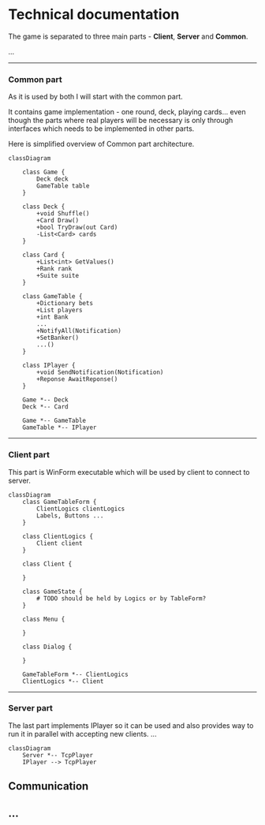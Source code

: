 # Technical documentation

The game is separated to three main parts - **Client**, **Server** and **Common**.

...

---

### Common part

As it is used by both I will start with the common part.

It contains game implementation - one round, deck, playing cards... even though the parts where real players will be necessary is only through interfaces which needs to be implemented in other parts.

Here is simplified overview of Common part architecture.

```mermaid
classDiagram

    class Game {
        Deck deck
        GameTable table
    }

    class Deck { 
        +void Shuffle()
        +Card Draw()
        +bool TryDraw(out Card)
        -List<Card> cards
    }

    class Card { 
        +List<int> GetValues() 
        +Rank rank
        +Suite suite
    }

    class GameTable {
        +Dictionary bets
        +List players
        +int Bank
        ...
        +NotifyAll(Notification)
        +SetBanker()
        ...()
    }

    class IPlayer { 
        +void SendNotification(Notification)
        +Reponse AwaitReponse()
    }

    Game *-- Deck
    Deck *-- Card

    Game *-- GameTable
    GameTable *-- IPlayer
```

---

### Client part

This part is WinForm executable which will be used by client to connect to server.



```mermaid
classDiagram
    class GameTableForm {
        ClientLogics clientLogics
        Labels, Buttons ...   
    }

    class ClientLogics { 
        Client client
    }

    class Client { 
        
    }

    class GameState { 
        # TODO should be held by Logics or by TableForm?
    }
    
    class Menu { 
        
    }

    class Dialog { 
        
    }

    GameTableForm *-- ClientLogics
    ClientLogics *-- Client

```

---

### Server part

The last part implements IPlayer so it can be used and also provides way to run it in parallel with accepting new clients. ...



```mermaid
classDiagram
    Server *-- TcpPlayer
    IPlayer --> TcpPlayer
```

## Communication

## ...


